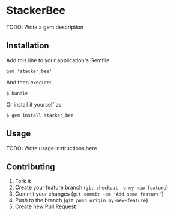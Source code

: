 # StackerBee

TODO: Write a gem description

## Installation

Add this line to your application's Gemfile:

    gem 'stacker_bee'

And then execute:

    $ bundle

Or install it yourself as:

    $ gem install stacker_bee

## Usage

TODO: Write usage instructions here

## Contributing

1. Fork it
2. Create your feature branch (`git checkout -b my-new-feature`)
3. Commit your changes (`git commit -am 'Add some feature'`)
4. Push to the branch (`git push origin my-new-feature`)
5. Create new Pull Request
